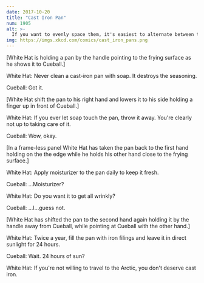 ```yaml
---
date: 2017-10-20
title: "Cast Iron Pan"
num: 1905
alt: >-
  If you want to evenly space them, it's easiest to alternate between the Arctic and Antarctic. Some people just go to the Arctic twice, near the equinoxes so the visits are almost 6 months apart, but it's not the same.
img: https://imgs.xkcd.com/comics/cast_iron_pans.png
---
```

[White Hat is holding a pan by the handle pointing to the frying surface as he shows it to Cueball.]

White Hat: Never clean a cast-iron pan with soap. It destroys the seasoning.

Cueball: Got it.

[White Hat shift the pan to his right hand and lowers it to his side holding a finger up in front of Cueball.]

White Hat: If you ever let soap touch the pan, throw it away. You're clearly not up to taking care of it.

Cueball: Wow, okay.

[In a frame-less panel White Hat has taken the pan back to the first hand holding on the the edge while he holds his other hand close to the frying surface.]

White Hat: Apply moisturizer to the pan daily to keep it fresh.

Cueball: ...Moisturizer?

White Hat: Do you want it to get all wrinkly?

Cueball: ...I...guess not.

[White Hat has shifted the pan to the second hand again holding it by the handle away from Cueball, while pointing at Cueball with the other hand.]

White Hat: Twice a year, fill the pan with iron filings and leave it in direct sunlight for 24 hours.

Cueball: Wait. 24 hours of sun?

White Hat: If you're not willing to travel to the Arctic, you don't deserve cast iron.
